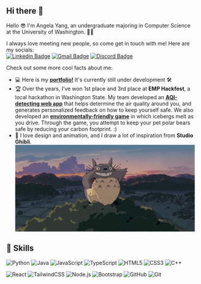 ## Hi there 👋

Hello 😎 I'm Angela Yang, an undergraduate majoring in Computer Science at the University of Washington. 💛💜
<br>

I always love meeting new people, so come get in touch with me! Here are my socials:
  <br>
    [![Linkedin Badge](https://img.icons8.com/material-outlined/24/FFFFFF/linkedin--v1.png)](https://www.linkedin.com/in/anqelayang/)
    [![Gmail Badge](https://img.icons8.com/material-outlined/24/FFFFFF/new-post.png)](mailto:angelay2@uw.edu)
    [![Discord Badge](https://img.icons8.com/forma-bold/24/FFFFFF/discord-logo.png)](discord://-/users/angelaxyang) 
  <br>
  
Check out some more cool facts about me:
- 💻 Here is my <a href="angela-yang.github.io/portfolio">**portfolio!**</a> It's currently still under development 🛠️
- 🏆 Over the years, I've won 1st place and 3rd place at **EMP Hackfest**, a local hackathon in Washington State. My team developed an <a href="https://devpost.com/software/air-quality-health">**AQI-detecting web app**</a> that helps determine the air quality around you, and generates personalized feedback on how to keep yourself safe. We also developed an <a href="https://devpost.com/software/bear-go-brrr">**environmentally-friendly game**</a> in which icebergs melt as you drive. Through the game, you attempt to keep your pet polar bears safe by reducing your carbon footprint. :)
- 🌱 I love design and animation, and I draw a lot of inspiration from **Studio Ghibli**.
    <br><img width="500" height="232" alt="image" src="https://github.com/angela-yang/angela-yang/blob/main/totoro.gif" alt="Totoro GIF" /><br>

## 💪 Skills

![Python](https://img.shields.io/badge/-Python-000000?style=flat&logo=Python)
![Java](https://img.shields.io/badge/-Java-000000?style=flat&logo=Java)
![JavaScript](https://img.shields.io/badge/-JavaScript-000000?style=flat&logo=JavaScript)
![TypeScript](https://img.shields.io/badge/-TypeScript-000000?style=flat&logo=TypeScript)
![HTML5](https://img.shields.io/badge/-HTML5-000000?style=flat&logo=HTML5)
![CSS3](https://img.shields.io/badge/-CSS-000000?style=flat&logo=CSS)
![C++](https://img.shields.io/badge/-C++-000000?style=flat&logo=Cplusplus)

![React](https://img.shields.io/badge/-React-000000?style=flat&logo=react)
![TailwindCSS](https://img.shields.io/badge/-TailwindCSS-000000?style=flat&logo=TailwindCSS)
![Node.js](https://img.shields.io/badge/-Node.js-000000?style=flat&logo=node.js)
![Bootstrap](https://img.shields.io/badge/-Bootstrap-000000?style=flat&logo=bootstrap)
![GitHub](https://img.shields.io/badge/-GitHub-000000?style=flat&logo=github&logoColor=FFFFFF)
![Git](https://img.shields.io/badge/-Git-000000?style=flat&logo=git&logoColor=F05032)

<!--<p style="display:inline-block" align="center">
  <!-- Languages 
  <kbd>
    <kbd>Languages</kbd><br><br>
    <a href="https://isocpp.org" target="_blank"><img width="30px" src="https://cdn.jsdelivr.net/gh/devicons/devicon/icons/cplusplus/cplusplus-plain.svg" alt="C++" /></a>
    <a href="https://www.java.com" target="_blank"><img width="30px" src="https://cdn.jsdelivr.net/gh/devicons/devicon/icons/java/java-plain.svg" alt="Java" /></a>
    <a href="https://www.python.org" target="_blank"><img width="30px" src="https://cdn.jsdelivr.net/gh/devicons/devicon/icons/python/python-plain.svg" alt="Python" /></a>
    <a href="https://www.typescriptlang.org" target="_blank"><img width="30px" src="https://cdn.jsdelivr.net/gh/devicons/devicon/icons/typescript/typescript-plain.svg" alt="TypeScript" /></a>
    <a href="https://developer.mozilla.org/en-US/docs/Web/Guide/HTML/HTML5" target="_blank"><img width="30px" src="https://cdn.jsdelivr.net/gh/devicons/devicon/icons/html5/html5-original.svg" alt="HTML5" /></a>
    <a href="https://developer.mozilla.org/en-US/docs/Web/CSS" target="_blank"><img width="30px" src="https://cdn.jsdelivr.net/gh/devicons/devicon/icons/css3/css3-plain.svg" alt="CSS3" /></a>
  </kbd>

  <!-- Front‑end & Mobile 
  <kbd>
    <kbd>Front‑end & Mobile</kbd><br><br>
    <a href="https://tailwindcss.com" target="_blank"><img width="30px" src="https://cdn.jsdelivr.net/gh/devicons/devicon/icons/tailwindcss/tailwindcss-original.svg" alt="TailwindCSS" /></a>
    <a href="https://react.dev" target="_blank"><img width="30px" src="https://cdn.jsdelivr.net/gh/devicons/devicon/icons/react/react-original.svg" alt="React" /></a>
    <a href="https://getbootstrap.com" target="_blank"><img width="30px" src="https://cdn.jsdelivr.net/gh/devicons/devicon/icons/bootstrap/bootstrap-plain.svg" alt="Bootstrap" /></a>
  </kbd>
  
  <!-- DevOps & Infra 
  <kbd>
    <kbd>DevOps & Infra</kbd><br><br>
    <a href="https://github.com/features/actions" target="_blank"><img width="30px" src="https://cdn.jsdelivr.net/gh/devicons/devicon/icons/githubactions/githubactions-plain.svg" alt="GitHub Actions" /></a>
    <a href="https://git-scm.com" target="_blank"><img width="30px" src="https://cdn.jsdelivr.net/gh/devicons/devicon/icons/git/git-plain.svg" alt="Git" /></a>
    <a href="https://github.com" target="_blank"><img width="30px" src="https://cdn.jsdelivr.net/gh/devicons/devicon/icons/github/github-original.svg" alt="GitHub" /></a>
  </kbd>
</p>
<br>
-->


<!--
**angela-yang/angela-yang** is a ✨ _special_ ✨ repository because its `README.md` (this file) appears on your GitHub profile.

Here are some ideas to get you started:

- 🔭 I’m currently working on ...
- 🌱 I’m currently learning ...
- 👯 I’m looking to collaborate on ...
- 🤔 I’m looking for help with ...
- 💬 Ask me about ...
- 📫 How to reach me: ...
- 😄 Pronouns: ...
- ⚡ Fun fact: ...
-->
